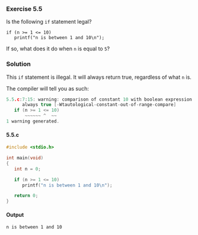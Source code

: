 ### Exercise 5.5
Is the following `if` statement legal?
```
if (n >= 1 <= 10)
   printf("n is between 1 and 10\n");
```
If so, what does it do when `n` is equal to `5`?
### Solution
This `if` statement is illegal. It will always return true, regardless of what `n` is.

The compiler will tell you as such:
```c
5.5.c:7:15: warning: comparison of constant 10 with boolean expression is
      always true [-Wtautological-constant-out-of-range-compare]
   if (n >= 1 <= 10)
       ~~~~~~ ^  ~~
1 warning generated.
```

#### 5.5.c
```c
#include <stdio.h>

int main(void)
{
   int n = 0;

   if (n >= 1 <= 10)
      printf("n is between 1 and 10\n");

   return 0;
}
```
#### Output
```
n is between 1 and 10
```
